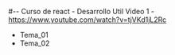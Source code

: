 #-- Curso de react - Desarrollo Util
Video 1 - https://www.youtube.com/watch?v=tjVKd1jL2Rc
- Tema_01
- Tema_02
